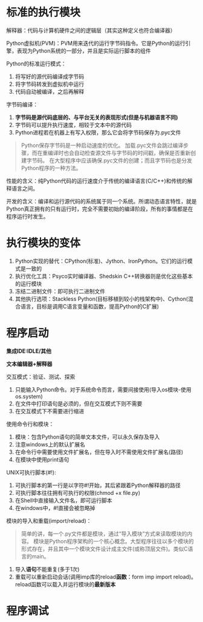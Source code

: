 标准的执行模块
============

解释器：代码与计算机硬件之间的逻辑层（其实这种定义也符合编译器）

Python虚拟机(PVM)：PVM用来迭代的运行字节码指令。它是Python的运行引擎，表现为Python系统的一部分，并且是实际运行脚本的组件

Python的标准运行模式：

1. 将写好的源代码编译成字节码
2. 将字节码转发到虚拟机中运行
3. 代码自动被编译，之后再解释

字节码编译：

1. **字节码是源代码底层的、与平台无关的表现形式(但是与机器语言不同)**
2. 字节码可以提升执行速度，相较于文本中的源代码
3. Python进程若在机器上有写入权限，那么它会将字节码保存为.pyc文件

> Python保存字节码是一种启动速度的优化。
> 加载.pyc文件会跳过编译步骤，而在重编译时也会自动检查源文件与字节码的时间戳，确保是否重新创建字节码。
> 在大型程序中应该确保.pyc文件的创建；而且字节码也是分发Python程序的一种方法。

性能的含义：纯Python代码的运行速度介于传统的编译语言(C/C++)和传统的解释语言之间。

开发的含义：编译和运行源代码的系统属于同一个系统。所谓动态语言特性，就是Python真正拥有的只有运行时，完全不需要初始的编译阶段，所有的事情都是在程序运行时发生。

执行模块的变体
============

1. Python实现的替代：CPython(标准)、Jython、IronPython。它们的运行模式是一致的
2. 执行优化工具：Psyco实时编译器、Shedskin C++转换器则是优化这些基本的运行模块
3. 冻结二进制文件：即可执行二进制文件
4. 其他执行选项：Stackless Python(目标移植到较小的栈架构中)、Cython(混合语言，目标是调用C语言变量和函数，提高Python的C扩展)

程序启动
=======

**集成IDE:IDLE/其他**

**文本编辑器+解释器**

交互模式：验证、测试、探索

1. 只能输入Python命令。对于系统命令而言，需要间接使用(导入os模块-使用os.system) 
2. 在文件中打印语句是必须的，但在交互模式下则不需要
3. 在交互模式下不需要进行缩进

使用命令行和模块：

1. 模块：包含Python语句的简单文本文件，可以永久保存及导入
2. 注意windows上的默认扩展名
3. 在命令行中需要使用文件扩展名，但在导入时不需使用文件扩展名(路径)
4. 在模块中使用print语句

UNIX可执行脚本(#!):

1. 可执行脚本的第一行是以字符#!开始，其后紧跟着Python解释器的路径
2. 可执行脚本往往拥有可执行的权限(chmod +x file.py)
3. 在Shell中直接输入文件名，即可运行脚本
4. 在windows中，#!直接会被忽略掉

模块的导入和重载(import/reload)：

> 简单的讲，每一个.py文件都是模块，通过“导入模块”方式来读取模块的内容。
> 模块是Python程序架构的一个核心概念。大型程序往往以多个模块的形式存在，并且其中一个模块文件设计成主文件(或称顶层文件)。类似C语言的main。

1. 导入**语句**不能重复(多于1次)
2. 重载可以重新启动会话(调用imp库的reload**函数**：form imp import reload)。reload函数可以载入并运行模块的**最新版本**






程序调试
=======

